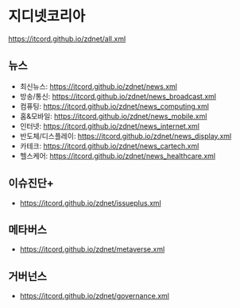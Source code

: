 # 지디넷코리아 

https://itcord.github.io/zdnet/all.xml

## 뉴스 

- 최신뉴스: https://itcord.github.io/zdnet/news.xml
- 방송/통신: https://itcord.github.io/zdnet/news_broadcast.xml
- 컴퓨팅: https://itcord.github.io/zdnet/news_computing.xml
- 홈&모바일: https://itcord.github.io/zdnet/news_mobile.xml
- 인터넷: https://itcord.github.io/zdnet/news_internet.xml
- 반도체/디스플레이: https://itcord.github.io/zdnet/news_display.xml
- 카테크: https://itcord.github.io/zdnet/news_cartech.xml
- 헬스케어: https://itcord.github.io/zdnet/news_healthcare.xml

## 이슈진단+

- https://itcord.github.io/zdnet/issueplus.xml

## 메타버스 

- https://itcord.github.io/zdnet/metaverse.xml

## 거버넌스

- https://itcord.github.io/zdnet/governance.xml
